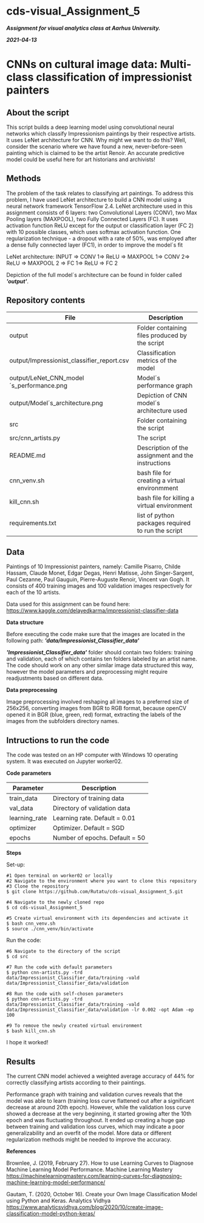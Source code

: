 # cds-visual_Assignment_5

***Assignment for visual analytics class at Aarhus University.***

***2021-04-13***


# CNNs on cultural image data: Multi-class classification of impressionist painters

## About the script

This script builds a deep learning model using convolutional neural networks which classify Impressionism paintings by their respective artists. It uses LeNet architecture for CNN. Why might we want to do this? Well, consider the scenario where we have found a new, never-before-seen painting which is claimed to be the artist Renoir. An accurate predictive model could be useful here for art historians and archivists!

## Methods
The problem of the task relates to classifying art paintings. To address this problem, I have used LeNet architecture to build a CNN model using a neural network framework TensorFlow 2.4. LeNet architecture used in this assignment consists of 6 layers: two Convolutional Layers (CONV), two Max Pooling layers (MAXPOOL), two Fully Connected Layers (FC). It uses activation function ReLU except for the output or classification layer (FC 2) with 10 possible classes, which uses softmax activation function. One regularization technique - a dropout with a rate of 50%, was employed after a dense fully connected layer (FC1), in order to improve the model´s fit


LeNet architecture: INPUT => CONV 1=> ReLU => MAXPOOL 1=> CONV 2=> ReLU => MAXPOOL 2 => FC 1=> ReLU => FC 2

Depiction of the full model´s architecture can be found in folder called ***'output'***.

 


## Repository contents

| File | Description |
| --- | --- |
| output | Folder containing files produced by the script |
| output/Impressionist_classifier_report.csv | Classification metrics of the model |
| output/LeNet_CNN_model´s_performance.png | Model´s performance graph |
| output/Model´s_architecture.png | Depiction of CNN model´s architecture used |
| src | Folder containing the script |
| src/cnn_artists.py | The script |
| README.md | Description of the assignment and the instructions |
| cnn_venv.sh | bash file for creating a virtual environmment  |
| kill_cnn.sh | bash file for killing a virtual environment |
| requirements.txt | list of python packages required to run the script |



## Data

Paintings of 10 Impressionist painters, namely: Camille Pisarro, Childe Hassam, Claude Monet, Edgar Degas, Henri Matisse, John Singer-Sargent, Paul Cezanne, Paul Gauguin, Pierre-Auguste Renoir, Vincent van Gogh. It consists of 400 training images and 100 validation images respectively for each of the 10 artists.

Data used for this assignment can be found here: https://www.kaggle.com/delayedkarma/impressionist-classifier-data

__Data structure__

Before executing the code make sure that the images are located in the following path: ***'data/Impressionist_Classifier_data'***

***'Impressionist_Classifier_data'*** folder should contain two folders: training and validation, each of which contains ten folders labeled by an artist name.
The code should work on any other similar image data structured this way, however the model parameters and preprocessing might require readjustments based on different data.


__Data preprocessing__

Image preprocessing involved reshaping all images to a preferred size of 256x256, converting images from BGR to RGB format, because openCV opened it in BGR (blue, green, red) format, extracting the labels of the images from the subfolders directory names.



## Intructions to run the code

The code was tested on an HP computer with Windows 10 operating system. It was executed on Jupyter worker02.

__Code parameters__


| Parameter | Description |
| --- | --- |
| train_data | Directory of training data |
| val_data | Directory of validation data |
| learning_rate | Learning rate. Default = 0.01 |
| optimizer | Optimizer. Default = SGD |
| epochs | Number of epochs. Default = 50 |


__Steps__

Set-up:
```
#1 Open terminal on worker02 or locally
#2 Navigate to the environment where you want to clone this repository
#3 Clone the repository
$ git clone https://github.com/Rutatu/cds-visual_Assignment_5.git 

#4 Navigate to the newly cloned repo
$ cd cds-visual_Assignment_5

#5 Create virtual environment with its dependencies and activate it
$ bash cnn_venv.sh
$ source ./cnn_venv/bin/activate

``` 

Run the code:

```
#6 Navigate to the directory of the script
$ cd src

#7 Run the code with default parameters
$ python cnn-artists.py -trd data/Impressionist_Classifier_data/training -vald data/Impressionist_Classifier_data/validation

#8 Run the code with self-chosen parameters
$ python cnn-artists.py -trd data/Impressionist_Classifier_data/training -vald data/Impressionist_Classifier_data/validation -lr 0.002 -opt Adam -ep 100

#9 To remove the newly created virtual environment
$ bash kill_cnn.sh

 ```

I hope it worked!


## Results

The current CNN model achieved a weighted average accuracy of 44% for correctly classifying artists according to their paintings.

Performance graph with training and validation curves reveals that the model was able to learn (training loss curve flattened out after a significant decrease at around 20th epoch). However, while the validation loss curve showed a decrease at the very beginning, it started growing after the 10th epoch and was fluctuating throughout. It ended up creating a huge gap between training and validation loss curves, which may indicate a poor generalizability and an overfit of the model. More data or different regularization methods might be needed to improve the accuracy.




__References__

Brownlee, J. (2019, February 27). How to use Learning Curves to Diagnose Machine Learning Model Performance. Machine Learning Mastery https://machinelearningmastery.com/learning-curves-for-diagnosing-machine-learning-model-performance/

Gautam, T. (2020, October 16). Create your Own Image Classification Model using Python and Keras. Analytics Vidhya https://www.analyticsvidhya.com/blog/2020/10/create-image-classification-model-python-keras/

